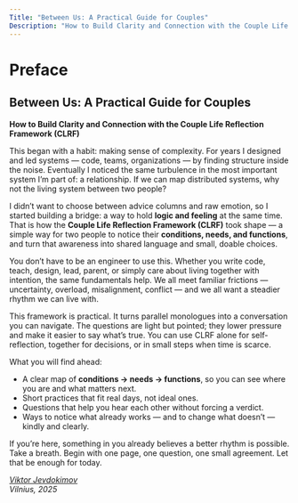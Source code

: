 ```yaml
---
Title: "Between Us: A Practical Guide for Couples"
Description: "How to Build Clarity and Connection with the Couple Life Reflection Framework (CLRF)"
---
```

# Preface

## Between Us: A Practical Guide for Couples

**How to Build Clarity and Connection with the Couple Life Reflection Framework (CLRF)**

This began with a habit: making sense of complexity. For years I designed and led systems — code, teams, organizations — by finding structure inside the noise. Eventually I noticed the same turbulence in the most important system I’m part of: a relationship. If we can map distributed systems, why not the living system between two people?

I didn’t want to choose between advice columns and raw emotion, so I started building a bridge: a way to hold **logic and feeling** at the same time. That is how the **Couple Life Reflection Framework (CLRF)** took shape — a simple way for two people to notice their **conditions, needs, and functions**, and turn that awareness into shared language and small, doable choices.

You don’t have to be an engineer to use this. Whether you write code, teach, design, lead, parent, or simply care about living together with intention, the same fundamentals help. We all meet familiar frictions — uncertainty, overload, misalignment, conflict — and we all want a steadier rhythm we can live with.

This framework is practical. It turns parallel monologues into a conversation you can navigate. The questions are light but pointed; they lower pressure and make it easier to say what’s true. You can use CLRF alone for self-reflection, together for decisions, or in small steps when time is scarce.

What you will find ahead:

- A clear map of **conditions → needs → functions**, so you can see where you are and what matters next.
- Short practices that fit real days, not ideal ones.
- Questions that help you hear each other without forcing a verdict.
- Ways to notice what already works — and to change what doesn’t — kindly and clearly.

If you’re here, something in you already believes a better rhythm is possible. Take a breath. Begin with one page, one question, one small agreement. Let that be enough for today.

_[Viktor Jevdokimov](https://www.linkedin.com/in/viktor-jevdokimov)_<br/>
_Vilnius, 2025_
